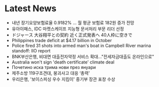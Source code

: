 # Latest News
-  내년 장기요양보험료율 0.9182% … 월 평균 보험료 182원 증가 전망
-  유아이패스, IDC 마켓스케이프 지능형 문서처리 부문 리더 선정
-  ドジャース 大谷翔平との契約 近く正式発表へ 40人枠に空きで
-  Philippines trade deficit at $4.17 billion in October
-  Police fired 31 shots into armed man's boat in Campbell River marina standoff: IIO report
-  BNK부산은행, 비대면 대출전자약정 서비스 확대…"전세자금대출도 온라인으로"
-  Australia won't sign 'death certificate' climate deal
-  Почетино иска трима нови през януари
-  제주소방 119구조견대, 붕괴사고 대응 ‘총력’
-  우리은행, '보이스피싱 우수 지킴이' 중기부 장관 표창 수상
